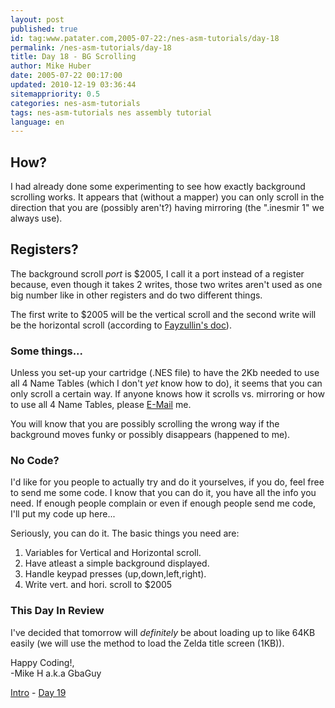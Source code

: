 ```yaml
---
layout: post
published: true
id: tag:www.patater.com,2005-07-22:/nes-asm-tutorials/day-18
permalink: /nes-asm-tutorials/day-18
title: Day 18 - BG Scrolling
author: Mike Huber
date: 2005-07-22 00:17:00
updated: 2010-12-19 03:36:44
sitemappriority: 0.5
categories: nes-asm-tutorials
tags: nes-asm-tutorials nes assembly tutorial
language: en
---
```

<h2>How?</h2>
<p>I had already done some experimenting to see how exactly background scrolling
works. It appears that (without a mapper) you can only scroll in the direction that
you are (possibly aren't?) having mirroring (the ".inesmir 1" we always use).</p>

<h2>Registers?</h2>
<p>The background scroll <em>port</em> is $2005, I call it a port instead of a
register because, even though it takes 2 writes, those two writes aren't used as
one big number like in other registers and do two different things.</p>

<p>The first write to $2005 will be the vertical scroll and the second write
will be the horizontal scroll (according to <a
href="http://fms.komkon.org/EMUL8/NES.html">Fayzullin's doc</a>).</p>

<h3>Some things...</h3>
<p>Unless you set-up your cartridge (.NES file) to have the 2Kb needed to use
all 4 Name Tables (which I don't <em>yet</em> know how to do), it seems that
you can only scroll a certain way. If anyone knows how it scrolls vs. mirroring
or how to use all 4 Name Tables, please <a
href="mailto:vbnetprogramer@hotmail.com">E-Mail</a> me.</p>

<p>You will know that you are possibly scrolling the wrong way if the
background moves funky or possibly disappears (happened to me).</p>

<h3>No Code?</h3>
<p>I'd like for you people to actually try and do it yourselves, if you do,
feel free to send me some code. I know that you can do it, you have all the
info you need.  If enough people complain or even if enough people send me
code, I'll put my code up here...</p>

<p>Seriously, you can do it. The basic things you need are:</p>
<ol>
    <li>Variables for Vertical and Horizontal scroll.</li>
    <li>Have atleast a simple background displayed.</li>
    <li>Handle keypad presses (up,down,left,right).</li>
    <li>Write vert. and hori. scroll to $2005</li>
</ol>

<h3>This Day In Review</h3>

<p>I've decided that tomorrow will <em>definitely</em> be about loading up to
like 64KB easily (we will use the method to load the Zelda title screen
(1KB)).</p>

<p>
    Happy Coding!,<br/>
        -Mike H a.k.a GbaGuy
</p>

<div class="series-navigation">
<a href="/nes-asm-tutorials">Intro</a> - <a href="/nes-asm-tutorials/day-19">Day 19</a>
</div>
